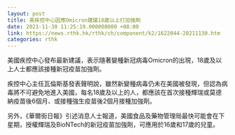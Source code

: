 ```yaml
---
layout: post
title: 美疾控中心因應Omicron建議18歲以上打加強劑
date: 2021-11-30 11:25:19.000000000 +08:00
link: https://news.rthk.hk/rthk/ch/component/k2/1622044-20211130.htm
categories: rthk
---
```


美國疾控中心發布最新建議，表示隨著變種新冠病毒Omicron的出現，18歲及以上人士都應該接種新冠疫苗加強劑。

疾控中心主任瓦倫斯基發表聲明說，雖然新變種病毒仍未在美國被發現，但認為病毒將不可避免地進入美國，每名18歲及以上的人，都應該在首次接種輝瑞或莫德納疫苗後6個月、或接種強生疫苗後2個月接種加強劑。

另外，《華爾街日報》引述消息人士報道，美國食品及藥物管理局最快可能會在下星期，授權輝瑞及BioNTech的新冠疫苗加強劑，可應用於16歲和17歲的兒童。
